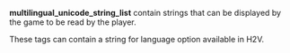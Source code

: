 **multilingual_unicode_string_list** contain strings that can be displayed by the game to be read by the player.

These tags can contain a string for language option available in H2V.
